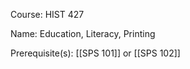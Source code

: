 




Course: HIST 427

Name: Education, Literacy, Printing

Prerequisite(s): [[SPS 101]] or [[SPS 102]]